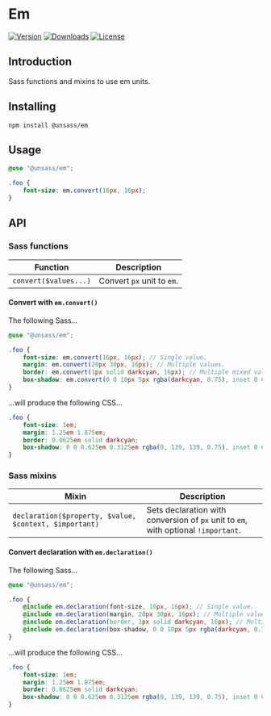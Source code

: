 # Em

[![Version](https://flat.badgen.net/npm/v/@unsass/em)](https://www.npmjs.com/package/@unsass/em)
[![Downloads](https://flat.badgen.net/npm/dt/@unsass/em)](https://www.npmjs.com/package/@unsass/em)
[![License](https://flat.badgen.net/npm/license/@unsass/em)](https://www.npmjs.com/package/@unsass/em)

## Introduction

Sass functions and mixins to use em units.

## Installing

```shell
npm install @unsass/em
```

## Usage

```scss
@use "@unsass/em";

.foo {
    font-size: em.convert(16px, 16px);
}
```

## API

### Sass functions

| Function              | Description                |
|-----------------------|----------------------------|
| `convert($values...)` | Convert `px` unit to `em`. |

#### Convert with `em.convert()`

The following Sass...

```scss
@use "@unsass/em";

.foo {
    font-size: em.convert(16px, 16px); // Single value.
    margin: em.convert(20px 30px, 16px); // Multiple values.
    border: em.convert(1px solid darkcyan, 16px); // Multiple mixed values.
    box-shadow: em.convert(0 0 10px 5px rgba(darkcyan, 0.75), inset 0 0 10px 5px rgba(darkcyan, 0.75), 16px); // Comma-separated values.
}
```

...will produce the following CSS...

```css
.foo {
    font-size: 1em;
    margin: 1.25em 1.875em;
    border: 0.0625em solid darkcyan;
    box-shadow: 0 0 0.625em 0.3125em rgba(0, 139, 139, 0.75), inset 0 0 0.625em 0.3125em rgba(0, 139, 139, 0.75);
}
```

### Sass mixins

| Mixin                                                  | Description                                                                        |
|--------------------------------------------------------|------------------------------------------------------------------------------------|
| `declaration($property, $value, $context, $important)` | Sets declaration with conversion of `px` unit to `em`, with optional `!important`. |

#### Convert declaration with `em.declaration()`

The following Sass...

```scss
@use "@unsass/em";

.foo {
    @include em.declaration(font-size, 16px, 16px); // Single value.
    @include em.declaration(margin, 20px 30px, 16px); // Multiple values.
    @include em.declaration(border, 1px solid darkcyan, 16px); // Multiple mixed values.
    @include em.declaration(box-shadow, 0 0 10px 5px rgba(darkcyan, 0.75), inset 0 0 10px 5px rgba(darkcyan, 0.75), 16px); // Comma-separated values.
}
```

...will produce the following CSS...

```css
.foo {
    font-size: 1em;
    margin: 1.25em 1.875em;
    border: 0.0625em solid darkcyan;
    box-shadow: 0 0 0.625em 0.3125em rgba(0, 139, 139, 0.75), inset 0 0 0.625em 0.3125em rgba(0, 139, 139, 0.75);
}
```
